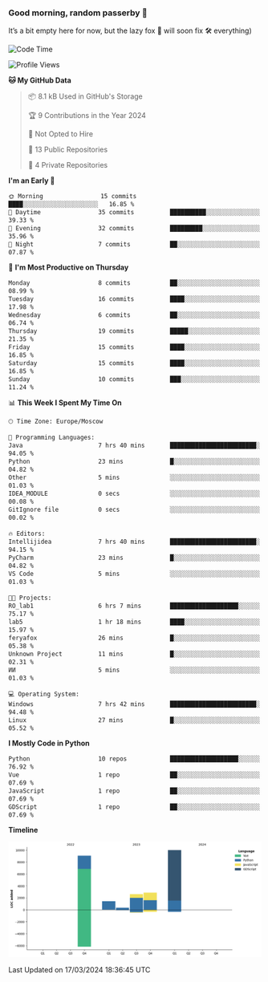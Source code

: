 ### Good morning, random passerby 👋

It’s a bit empty here for now, but the lazy fox 🦊 will soon fix 🛠️ everything)


<!--
**FeryaFox/FeryaFox** is a ✨ _special_ ✨ repository because its `README.md` (this file) appears on your GitHub profile.

Here are some ideas to get you started:

- 🔭 I’m currently working on ...
- 🌱 I’m currently learning ...
- 👯 I’m looking to collaborate on ...
- 🤔 I’m looking for help with ...
- 💬 Ask me about ...
- 📫 How to reach me: ...
- 😄 Pronouns: ...
- ⚡ Fun fact: ...
-->

<!--START_SECTION:waka-->
![Code Time](http://img.shields.io/badge/Code%20Time-46%20hrs%2035%20mins-blue)

![Profile Views](http://img.shields.io/badge/Profile%20Views-0-blue)

**🐱 My GitHub Data** 

> 📦 8.1 kB Used in GitHub's Storage 
 > 
> 🏆 9 Contributions in the Year 2024
 > 
> 🚫 Not Opted to Hire
 > 
> 📜 13 Public Repositories 
 > 
> 🔑 4 Private Repositories 
 > 
**I'm an Early 🐤** 

```text
🌞 Morning                15 commits          ████░░░░░░░░░░░░░░░░░░░░░   16.85 % 
🌆 Daytime                35 commits          ██████████░░░░░░░░░░░░░░░   39.33 % 
🌃 Evening                32 commits          █████████░░░░░░░░░░░░░░░░   35.96 % 
🌙 Night                  7 commits           ██░░░░░░░░░░░░░░░░░░░░░░░   07.87 % 
```
📅 **I'm Most Productive on Thursday** 

```text
Monday                   8 commits           ██░░░░░░░░░░░░░░░░░░░░░░░   08.99 % 
Tuesday                  16 commits          ████░░░░░░░░░░░░░░░░░░░░░   17.98 % 
Wednesday                6 commits           ██░░░░░░░░░░░░░░░░░░░░░░░   06.74 % 
Thursday                 19 commits          █████░░░░░░░░░░░░░░░░░░░░   21.35 % 
Friday                   15 commits          ████░░░░░░░░░░░░░░░░░░░░░   16.85 % 
Saturday                 15 commits          ████░░░░░░░░░░░░░░░░░░░░░   16.85 % 
Sunday                   10 commits          ███░░░░░░░░░░░░░░░░░░░░░░   11.24 % 
```


📊 **This Week I Spent My Time On** 

```text
🕑︎ Time Zone: Europe/Moscow

💬 Programming Languages: 
Java                     7 hrs 40 mins       ████████████████████████░   94.05 % 
Python                   23 mins             █░░░░░░░░░░░░░░░░░░░░░░░░   04.82 % 
Other                    5 mins              ░░░░░░░░░░░░░░░░░░░░░░░░░   01.03 % 
IDEA_MODULE              0 secs              ░░░░░░░░░░░░░░░░░░░░░░░░░   00.08 % 
GitIgnore file           0 secs              ░░░░░░░░░░░░░░░░░░░░░░░░░   00.02 % 

🔥 Editors: 
Intellijidea             7 hrs 40 mins       ████████████████████████░   94.15 % 
PyCharm                  23 mins             █░░░░░░░░░░░░░░░░░░░░░░░░   04.82 % 
VS Code                  5 mins              ░░░░░░░░░░░░░░░░░░░░░░░░░   01.03 % 

🐱‍💻 Projects: 
RO_lab1                  6 hrs 7 mins        ███████████████████░░░░░░   75.17 % 
lab5                     1 hr 18 mins        ████░░░░░░░░░░░░░░░░░░░░░   15.97 % 
feryafox                 26 mins             █░░░░░░░░░░░░░░░░░░░░░░░░   05.38 % 
Unknown Project          11 mins             █░░░░░░░░░░░░░░░░░░░░░░░░   02.31 % 
ИИ                       5 mins              ░░░░░░░░░░░░░░░░░░░░░░░░░   01.03 % 

💻 Operating System: 
Windows                  7 hrs 42 mins       ████████████████████████░   94.48 % 
Linux                    27 mins             █░░░░░░░░░░░░░░░░░░░░░░░░   05.52 % 
```

**I Mostly Code in Python** 

```text
Python                   10 repos            ███████████████████░░░░░░   76.92 % 
Vue                      1 repo              ██░░░░░░░░░░░░░░░░░░░░░░░   07.69 % 
JavaScript               1 repo              ██░░░░░░░░░░░░░░░░░░░░░░░   07.69 % 
GDScript                 1 repo              ██░░░░░░░░░░░░░░░░░░░░░░░   07.69 % 
```



**Timeline**

![Lines of Code chart](https://raw.githubusercontent.com/FeryaFox/FeryaFox/master/assets/bar_graph.png)


 Last Updated on 17/03/2024 18:36:45 UTC
<!--END_SECTION:waka-->
